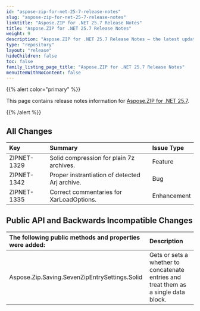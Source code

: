 ```yaml
---
id: "aspose-zip-for-net-25-7-release-notes"
slug: "aspose-zip-for-net-25-7-release-notes"
linktitle: "Aspose.ZIP for .NET 25.7 Release Notes"
title: "Aspose.ZIP for .NET 25.7 Release Notes"
weight: 9
description: "Aspose.ZIP for .NET 25.7 Release Notes – the latest updates and fixes."
type: "repository"
layout: "release"
hideChildren: false
toc: false
family_listing_page_title: "Aspose.ZIP for .NET 25.7 Release Notes"
menuItemWithNoContent: false
---
```


{{% alert color="primary" %}} 

This page contains release notes information for [Aspose.ZIP for .NET 25.7](https://releases.aspose.com/zip/net/new-releases/aspose.zip-for-.net-25.7/).

{{% /alert %}} 
## **All Changes**

|**Key**|**Summary**|**Issue Type**|
| :- | :- | :- |
|ZIPNET-1329|Solid compression for plain 7z archives.|Feature|
|ZIPNET-1342|Proper instrantiation of detected Arj archive.|Bug|
|ZIPNET-1335|Correct commentaries for XarLoadOptions.|Enhancement|

## **Public API and Backwards Incompatible Changes**

|**The following public methods and properties were added:**|**Description**|
| :- | :- |
|Aspose.Zip.Saving.SevenZipEntrySettings.Solid|Gets or sets a whether to concatenate entries and treat them as a single data block.|